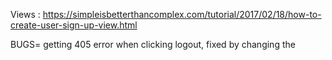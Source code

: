 
Views : https://simpleisbetterthancomplex.com/tutorial/2017/02/18/how-to-create-user-sign-up-view.html

BUGS= getting 405 error when clicking logout, fixed by changing the 